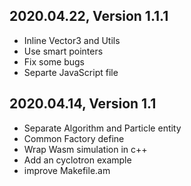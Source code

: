 ## 2020.04.22, Version 1.1.1
* Inline Vector3 and Utils
* Use smart pointers
* Fix some bugs
* Separte JavaScript file

## 2020.04.14, Version 1.1
* Separate Algorithm and Particle entity
* Common Factory define
* Wrap Wasm simulation in c++
* Add an cyclotron example
* improve Makefile.am
